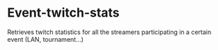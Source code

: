 # Event-twitch-stats
Retrieves twitch statistics for all the streamers participating in a certain event (LAN, tournament...)
